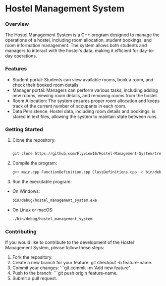 # Hostel Management System

### Overview
The Hostel Management System is a C++ program designed to manage the operations of a hostel, including room allocation, student bookings, and room information management. The system allows both students and managers to interact with the hostel's data, making it efficient for day-to-day operations.

### Features
- Student portal: Students can view available rooms, book a room, and check their booked room details.
- Manager portal: Managers can perform various tasks, including adding new rooms, viewing room details, and removing rooms from the hostel.
- Room Allocation: The system ensures proper room allocation and keeps track of the current number of occupants in each room.
- Data Persistence: Hostel data, including room details and bookings, is stored in text files, allowing the system to maintain state between runs.


### Getting Started
1. Clone the repository:

   ```bash

   git clone https://github.com/Flyview16/Hostel-Management-System/tree/master/Hostel%20Management%20System

2. Compile the program:
    
    ```bash
    g++ main.cpp FunctionDefinition.cpp ClassDefinitions.cpp -o bin/debug/hostel_management_system

3. Run the executable program:
- On Windows:

    ```bash
    bin/debug/hostel_management_system.exe

- On Linux or macOS:

    ```bash
    ./bin/debug/hostel_management_system


### Contributing
If you would like to contribute to the development of the Hostel Management System, please follow these steps:

1. Fork the repository.
2. Create a new branch for your feature: git checkout -b feature-name.
3. Commit your changes: ```git commit -m 'Add new feature'.
4. Push to the branch: ```git push origin feature-name.
5. Submit a pull request.